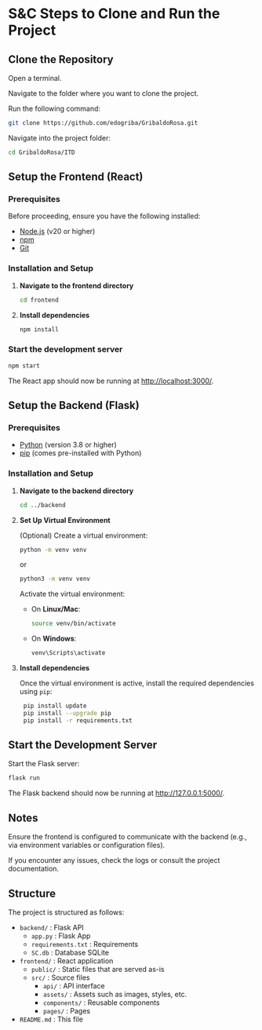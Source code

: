 # S&C Steps to Clone and Run the Project

## Clone the Repository

Open a terminal.

Navigate to the folder where you want to clone the project.

Run the following command:

```bash
git clone https://github.com/edogriba/GribaldoRosa.git
```

Navigate into the project folder:

```bash
cd GribaldoRosa/ITD
```

## Setup the Frontend (React)

### Prerequisites

Before proceeding, ensure you have the following installed:
- [Node.js](https://nodejs.org/) (v20 or higher)
- [npm](https://www.npmjs.com/)
- [Git](https://git-scm.com/)


### Installation and Setup

1. **Navigate to the frontend directory**
   ```bash
   cd frontend
   ```

2. **Install dependencies**

   ```bash
   npm install
   ```

### Start the development server

```bash
npm start
```

The React app should now be running at [http://localhost:3000/](http://localhost:3000/).

<!--    NON SO SE NECESSARIO O NO

### Environment Variables for Frontend

Environment variables for the frontend should be defined in a `.env` file at the root of the frontend folder. Currently only this following environment variable is used:

- `REACT_APP_BACKEND_URL`: The URL of the backend API (e.g. http://localhost:3000/ for local development)

Restart the development server if it was running.
-->

## Setup the Backend (Flask)

### Prerequisites

- [Python](https://www.python.org/) (version 3.8 or higher)
- [pip](https://pip.pypa.io/en/stable/) (comes pre-installed with Python)

### Installation and Setup

1. **Navigate to the backend directory**

   ```bash
   cd ../backend
   ```

2. **Set Up Virtual Environment**

   (Optional) Create a virtual environment:

   ```bash
   python -m venv venv
   ```
   or

   ```bash
   python3 -m venv venv
   ```
   Activate the virtual environment:

   - On **Linux/Mac**:
     ```bash
     source venv/bin/activate
     ```
   - On **Windows**:
     ```powershell
     venv\Scripts\activate
     ```

3. **Install dependencies**

   Once the virtual environment is active, install the required dependencies using `pip`:
   
   ```bash
    pip install update
    pip install --upgrade pip
    pip install -r requirements.txt
   ```

## Start the Development Server

Start the Flask server:

```bash
flask run
```
The Flask backend should now be running at http://127.0.0.1:5000/.

## Notes

Ensure the frontend is configured to communicate with the backend (e.g., via environment variables or configuration files).

If you encounter any issues, check the logs or consult the project documentation.

## Structure

The project is structured as follows:

- `backend/`        : Flask API
  - `app.py`              : Flask App
  - `requirements.txt`    : Requirements
  - `SC.db`               : Database SQLite
- `frontend/`       : React application
  - `public/`             : Static files that are served as-is
  - `src/`                : Source files
    - `api/`                    : API interface
    - `assets/`                 : Assets such as images, styles, etc.
    - `components/`             : Reusable components
    - `pages/`                  : Pages
- `README.md`       : This file
